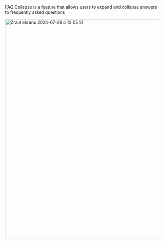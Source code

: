 FAQ Collapse is a feature that allows users to expand and collapse answers to frequently asked questions

<img width="720" alt="Zrzut ekranu 2024-07-28 o 13 05 51" src="https://github.com/user-attachments/assets/d4b13c10-d038-492d-8b41-918858e7d2ba">
